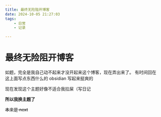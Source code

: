 ```yaml
---
title: 最终无险阻开博客
date: 2024-10-05 21:27:03
tags:
    - 日常
    - 记录

---
```

# 最终无险阻开博客

如题，完全是我自己动不起来才没开起来这个博客，现在弄出来了。
有时间回在这上面写点东西什么的
obsidian 写起来挺爽的

现在发现这个主题好像不适合我拉屎（写日记

__所以我换主题了__

~~本来是 next~~
